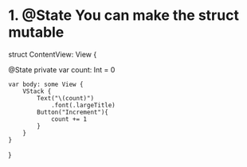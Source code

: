 # 1. @State You can make the struct mutable 
struct ContentView: View {
    
   @State private var count: Int = 0
    
    var body: some View {
        VStack {
            Text("\(count)")
                .font(.largeTitle)
            Button("Increment"){
                count += 1
            }
        }
    }
}

